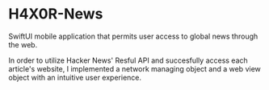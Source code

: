 # H4X0R-News
SwiftUI mobile application that permits user access to global news through the web. 

In order to utilize Hacker News' Resful API and succesfully access each article's website, I implemented a network managing object and a web view object with an intuitive user experience. 


